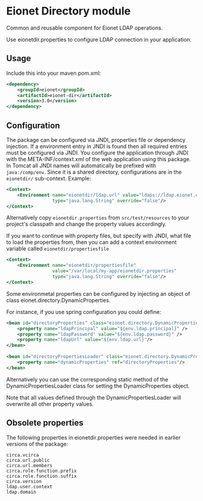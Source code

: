 Eionet Directory module
=======================

Common and reusable component for Eionet LDAP operations.

Use eionetdir.properties to configure LDAP connection in your application.

Usage
-----
Include this into your maven pom.xml:
```xml
<dependency>
    <groupId>eionet</groupId>
    <artifactId>eionet-dir</artifactId>
    <version>3.0</version>
</dependency>
```

Configuration
-------------
The package can be configured via JNDI, properties file or dependency injection. If a environment entry in JNDI is found then all required entries must be configured via JNDI. You configure the application through JNDI with the META-INF/context.xml of the web application using this package. In Tomcat all JNDI names will automatically be prefixed with `java:/comp/env`. Since it is a shared directory, configurations are in the `eionetdir/` sub-context. Example:

```xml
<Context>
    <Environment name="eionetdir/ldap.url" value="ldaps://ldap.eionet.europa.eu/"
                 type="java.lang.String" override="false"/>
</Context>
```

Alternatively copy `eionetdir.properties` from `src/test/resources` to your project's classpath and change the property values accordingly.
        
If you want to continue with property files, but specify with JNDI, what file to load the properties from, then you can add a context environment variable called `eionetdir/propertiesfile`
```xml
<Context>
    <Environment name="eionetdir/propertiesfile"
                 value="/var/local/my-app/eionetdir.properties"
                 type="java.lang.String" override="false"/>
</Context>
```

Some environmetal properties can be configured by injecting an object of class eionet.directory.DynamicProperties.

For instance, if you use spring configuration you could define:

```xml
<bean id="directoryProperties" class="eionet.directory.DynamicProperties">
    <property name="ldapPrincipal" value="${env.ldap.principal}" />
    <property name="ldapPassword" value="${env.ldap.password}" />
    <property name="ldapUrl" value="${env.ldap.url}"/>
</bean>
    
<bean id="directoryPropertiesLoader" class="eionet.directory.DynamicPropertiesLoader">
    <property name="dynamicProperties" ref="directoryProperties"/>
</bean>
```

Alternatively you can use the corresponding static method of the DynamicPropertiesLoader class for setting the DynamicProperties object.

Note that all values defined through the DynamicPropertiesLoader will overwrite all other property values.

Obsolete properties
-------------------
The following properties in eionetdir.properties were needed in earlier versions of the package:
```
circa.vcirca
circa.url.public
circa.url.members
circa.role.function.prefix
circa.role.function.suffix
circa.version
ldap.user.context
ldap.domain
```


